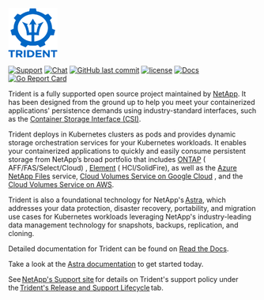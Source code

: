 <img src="logo/trident.png" alt="NetApp Trident" width="100" height="100">

[![Support](https://img.shields.io/badge/support-official-0067C5.svg)](http://mysupport.netapp.com/info/web/ECMLP2619434.html)
[![Chat](https://img.shields.io/badge/chat-slack-4C9689.svg)](http://netapp.io/slack/)
[![GitHub last commit](https://img.shields.io/github/last-commit/netapp/trident.svg)](https://github.com/NetApp/trident/commits)
[![license](https://img.shields.io/github/license/netapp/trident.svg)](LICENSE)
[![Docs](https://readthedocs.org/projects/netapp-trident/badge/?version=latest)](https://netapp-trident.readthedocs.io)
[![Go Report Card](https://goreportcard.com/badge/github.com/netapp/trident/v21)](https://goreportcard.com/report/github.com/netapp/trident/v21)

Trident is a fully supported open source project maintained by [NetApp](https://www.netapp.com). It has been designed
from the ground up to help you meet your containerized applications' persistence demands using industry-standard
interfaces, such as the [Container Storage Interface (CSI)](https://kubernetes-csi.github.io/docs/introduction.html).

Trident deploys in Kubernetes clusters as pods and provides dynamic storage orchestration services for your Kubernetes
workloads. It enables your containerized applications to quickly and easily consume persistent storage from NetApp’s
broad portfolio that includes [ONTAP](https://www.netapp.com/us/products/data-management-software/ontap.aspx) (
AFF/FAS/Select/Cloud)
, [Element](https://www.netapp.com/data-management/element-software?utm_source=NetAppTrident_ReadTheDocs&utm_campaign=Trident) (
HCI/SolidFire), as well as
the [Azure NetApp Files](https://cloud.netapp.com/azure-netapp-files?utm_source=NetAppTrident_ReadTheDocs&utm_campaign=Trident)
service, [Cloud Volumes Service on Google Cloud](https://cloud.netapp.com/cloud-volumes-service-for-gcp?utm_source=NetAppTrident_ReadTheDocs&utm_campaign=Trident)
, and
the [Cloud Volumes Service on AWS](https://cloud.netapp.com/cloud-volumes-service-for-aws?utm_source=NetAppTrident_ReadTheDocs&utm_campaign=Trident).

Trident is also a foundational technology for NetApp's [Astra](http://cloud.netapp.com/Astra?utm_source=NetAppTrident_ReadTheDocs&utm_campaign=Trident), which addresses your data protection, disaster recovery, portability, and migration use cases for Kubernetes workloads leveraging NetApp's industry-leading data management technology for snapshots, backups, replication, and cloning.  

Detailed documentation for Trident can be found on [Read the Docs](https://netapp-trident.readthedocs.io).

Take a look at the [Astra documentation](https://docs.netapp.com/us-en/astra/) to get started today.

See [NetApp's Support site](https://mysupport.netapp.com/site/info/version-support) for details on Trident's support policy under the [Trident's Release and Support Lifecycle](https://mysupport.netapp.com/site/info/trident-support) tab.

